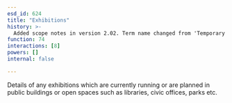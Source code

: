```yaml
---
esd_id: 624
title: "Exhibitions"
history: >-
  Added scope notes in version 2.02. Term name changed from 'Temporary exhibitions' to 'Exhibitions - temporary' in version 3.00. Name changed to 'Exhibitions' and scope notes revised in version 4.00.
function: 74
interactions: [8]
powers: []
internal: false

---
```


Details of any exhibitions which are currently running or are planned in public buildings or open spaces such as libraries, civic offices, parks etc.


